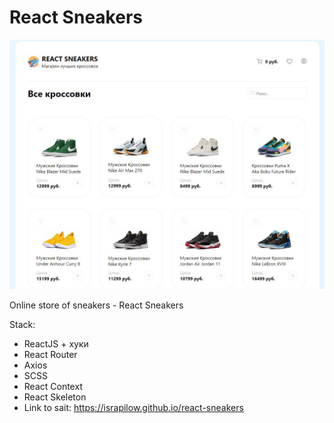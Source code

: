 # React Sneakers

<img src="https://github.com/Israpilow/react-sneakers/blob/master/public/img/sneakers1.jpg" width="600"/>

Online store of sneakers - React Sneakers

Stack:

- ReactJS + хуки
- React Router
- Axios
- SCSS
- React Context 
- React Skeleton 
- Link to sait: https://israpilow.github.io/react-sneakers
